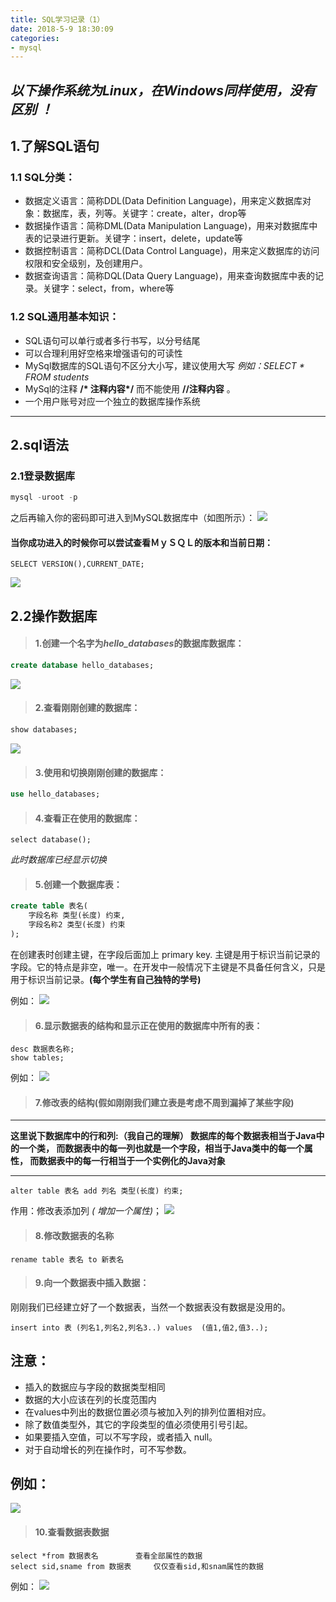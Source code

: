 ```yaml
---
title: SQL学习记录（1）
date: 2018-5-9 18:30:09
categories:
- mysql
---
```

*以下操作系统为Linux，在Windows同样使用，没有区别 ！*
---
## 1.了解SQL语句
### 1.1 SQL分类：
* 数据定义语言：简称DDL(Data Definition Language)，用来定义数据库对象：数据库，表，列等。关键字：create，alter，drop等 
* 数据操作语言：简称DML(Data Manipulation Language)，用来对数据库中表的记录进行更新。关键字：insert，delete，update等
* 数据控制语言：简称DCL(Data Control Language)，用来定义数据库的访问权限和安全级别，及创建用户。
* 数据查询语言：简称DQL(Data Query Language)，用来查询数据库中表的记录。关键字：select，from，where等

### 1.2 SQL通用基本知识：
* SQL语句可以单行或者多行书写，以分号结尾
* 可以合理利用好空格来增强语句的可读性
* MySql数据库的SQL语句不区分大小写，建议使用大写 *例如：SELECT * FROM students*
* MySql的注释 __/* 注释内容*/__ 而不能使用 __//注释内容__ 。
* 一个用户账号对应一个独立的数据库操作系统
-----------------------------------------------
## 2.sql语法
### 2.1登录数据库
```sql
mysql -uroot -p
```
之后再输入你的密码即可进入到MySQL数据库中（如图所示）：
![](http://p8i28834i.bkt.clouddn.com/%E7%99%BB%E5%BD%95%E5%9B%BE%E7%89%87.png)

#### 当你成功进入的时候你可以尝试查看ＭｙＳＱＬ的版本和当前日期：
```
SELECT VERSION(),CURRENT_DATE;
```
![](http://p8i28834i.bkt.clouddn.com/%E6%98%BE%E7%A4%BA%E7%89%88%E6%9C%AC.png)
## 2.2操作数据库
>#### 1.创建一个名字为*hello_databases*的数据库数据库：
```sql
create database hello_databases;
```
![](http://p8i28834i.bkt.clouddn.com/1.png)
>#### 2.查看刚刚创建的数据库：
```sql
show databases;
```
![](http://xiaolitongxue.top/%E6%9F%A5%E7%9C%8B%E6%95%B0%E6%8D%AE%E5%BA%93.png)
>#### 3.使用和切换刚刚创建的数据库：
```sql
use hello_databases;
```
>#### 4.查看正在使用的数据库：
```
select database();
```
*此时数据库已经显示切换*
>#### 5.创建一个数据库表：
```sql
create table 表名(
    字段名称 类型(长度) 约束,
    字段名称2 类型(长度) 约束
);
```
在创建表时创建主键，在字段后面加上  primary key.
主键是用于标识当前记录的字段。它的特点是非空，唯一。在开发中一般情况下主键是不具备任何含义，只是用于标识当前记录。__(每个学生有自己独特的学号)__

例如：
![](http://p8i28834i.bkt.clouddn.com/%E5%88%9B%E5%BB%BA%E6%95%B0%E6%8D%AE%E5%BA%93.png)

>#### 6.显示数据表的结构和显示正在使用的数据库中所有的表：
```
desc 数据表名称;
show tables;
```
例如：
![](http://p8i28834i.bkt.clouddn.com/desc%E5%92%8Cselecttables.png)
>#### 7.修改表的结构(假如刚刚我们建立表是考虑不周到漏掉了某些字段)
---
__这里说下数据库中的行和列:（我自己的理解）
数据库的每个数据表相当于Java中的一个类，
而数据表中的每一列也就是一个字段，相当于Java类中的每一个属性，
而数据表中的每一行相当于一个实例化的Java对象__

---
```
alter table 表名 add 列名 类型(长度) 约束;	
```
作用：修改表添加列 *( 增加一个属性)*；
![](http://p8i28834i.bkt.clouddn.com/alter%E5%A2%9E%E5%8A%A0%E5%B1%9E%E6%80%A7.png)

>#### 8.修改数据表的名称
```
rename table 表名 to 新表名
```
>#### 9.向一个数据表中插入数据：
刚刚我们已经建立好了一个数据表，当然一个数据表没有数据是没用的。
```
insert into 表 (列名1,列名2,列名3..) values  (值1,值2,值3..); 
```
注意：
---
+ 插入的数据应与字段的数据类型相同
+ 数据的大小应该在列的长度范围内
+ 在values中列出的数据位置必须与被加入列的排列位置相对应。
+ 除了数值类型外，其它的字段类型的值必须使用引号引起。
+ 如果要插入空值，可以不写字段，或者插入 null。		
+ 对于自动增长的列在操作时，可不写参数。

例如：
---
![](http://p8i28834i.bkt.clouddn.com/%E6%8F%92%E5%85%A5%E6%95%B0%E6%8D%AE.png)
>#### 10.查看数据表数据
```
select *from 数据表名　　　　　查看全部属性的数据
select sid,sname from 数据表　　　仅仅查看sid,和snam属性的数据
```
例如：
![](http://xiaolitongxue.top/%E6%9F%A5%E7%9C%8B%E6%95%B0%E6%8D%AE%E5%BA%93.png)

